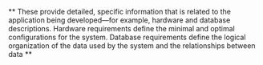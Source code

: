** These provide detailed, specific information that is related to the application being
developed—for example, hardware and database descriptions. Hardware requirements
define the minimal and optimal configurations for the system. Database requirements define
the logical organization of the data used by the system and the relationships between data **